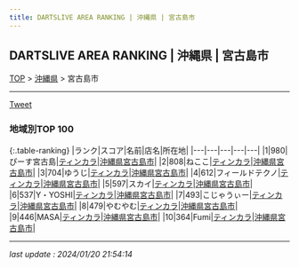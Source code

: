 ```yaml
---
title: DARTSLIVE AREA RANKING | 沖縄県 | 宮古島市
---
```

## DARTSLIVE AREA RANKING | 沖縄県 | 宮古島市

[TOP](/darts/rank/) > [沖縄県](/darts/rank/沖縄県/) > 宮古島市

___

<a href="https://twitter.com/share?ref_src=twsrc%5Etfw" data-text="DARTSLIVE AREA RANKING | 沖縄県宮古島市" class="twitter-share-button" data-via="DARTSLIVE" data-hashtags="DARTSLIVE" data-related="DARTSLIVE" data-show-count="false">Tweet</a>

### 地域別TOP 100

{:.table-ranking}
|ランク|スコア|名前|店名|所在地|
|---|---|---|---|---|
|1|980|ぴーす宮古島|<a href="https://search.dartslive.com/jp/shop/3cf44a27fa535faf0d9b047a20a7ba1e">ティンカラ</a>|<a href="/darts/rank/沖縄県/宮古島市">沖縄県宮古島市</a>|
|2|808|ねここ|<a href="https://search.dartslive.com/jp/shop/3cf44a27fa535faf0d9b047a20a7ba1e">ティンカラ</a>|<a href="/darts/rank/沖縄県/宮古島市">沖縄県宮古島市</a>|
|3|704|ゆうじ|<a href="https://search.dartslive.com/jp/shop/3cf44a27fa535faf0d9b047a20a7ba1e">ティンカラ</a>|<a href="/darts/rank/沖縄県/宮古島市">沖縄県宮古島市</a>|
|4|612|フィールドテクノ|<a href="https://search.dartslive.com/jp/shop/3cf44a27fa535faf0d9b047a20a7ba1e">ティンカラ</a>|<a href="/darts/rank/沖縄県/宮古島市">沖縄県宮古島市</a>|
|5|597|スカイ|<a href="https://search.dartslive.com/jp/shop/3cf44a27fa535faf0d9b047a20a7ba1e">ティンカラ</a>|<a href="/darts/rank/沖縄県/宮古島市">沖縄県宮古島市</a>|
|6|537|Y・YOSHI|<a href="https://search.dartslive.com/jp/shop/3cf44a27fa535faf0d9b047a20a7ba1e">ティンカラ</a>|<a href="/darts/rank/沖縄県/宮古島市">沖縄県宮古島市</a>|
|7|493|こじゃうぃー|<a href="https://search.dartslive.com/jp/shop/3cf44a27fa535faf0d9b047a20a7ba1e">ティンカラ</a>|<a href="/darts/rank/沖縄県/宮古島市">沖縄県宮古島市</a>|
|8|479|やむやむ|<a href="https://search.dartslive.com/jp/shop/3cf44a27fa535faf0d9b047a20a7ba1e">ティンカラ</a>|<a href="/darts/rank/沖縄県/宮古島市">沖縄県宮古島市</a>|
|9|446|MASA|<a href="https://search.dartslive.com/jp/shop/3cf44a27fa535faf0d9b047a20a7ba1e">ティンカラ</a>|<a href="/darts/rank/沖縄県/宮古島市">沖縄県宮古島市</a>|
|10|364|Fumi|<a href="https://search.dartslive.com/jp/shop/3cf44a27fa535faf0d9b047a20a7ba1e">ティンカラ</a>|<a href="/darts/rank/沖縄県/宮古島市">沖縄県宮古島市</a>|



___

_last update : 2024/01/20 21:54:14_


<script src="https://cdnjs.cloudflare.com/ajax/libs/jquery/3.6.1/jquery.min.js" integrity="sha512-aVKKRRi/Q/YV+4mjoKBsE4x3H+BkegoM/em46NNlCqNTmUYADjBbeNefNxYV7giUp0VxICtqdrbqU7iVaeZNXA==" crossorigin="anonymous" referrerpolicy="no-referrer"></script>
<script src="https://cdnjs.cloudflare.com/ajax/libs/jquery.tablesorter/2.31.3/js/jquery.tablesorter.min.js" integrity="sha512-qzgd5cYSZcosqpzpn7zF2ZId8f/8CHmFKZ8j7mU4OUXTNRd5g+ZHBPsgKEwoqxCtdQvExE5LprwwPAgoicguNg==" crossorigin="anonymous" referrerpolicy="no-referrer"></script>
<link rel="stylesheet" href="https://cdnjs.cloudflare.com/ajax/libs/jquery.tablesorter/2.31.3/css/theme.default.min.css" integrity="sha512-wghhOJkjQX0Lh3NSWvNKeZ0ZpNn+SPVXX1Qyc9OCaogADktxrBiBdKGDoqVUOyhStvMBmJQ8ZdMHiR3wuEq8+w==" crossorigin="anonymous" referrerpolicy="no-referrer" />
<script>
$(function() {
    $(".table-ranking").tablesorter({sortList:[[0, 0]]});
});
</script>

<script async src="https://platform.twitter.com/widgets.js" charset="utf-8"></script>